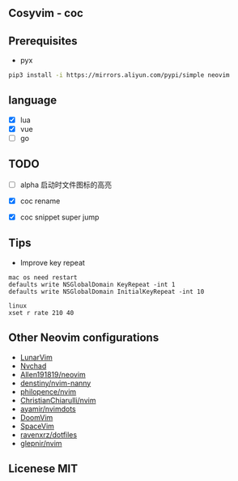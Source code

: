 ## Cosyvim - coc

## Prerequisites

- pyx

```sh
pip3 install -i https://mirrors.aliyun.com/pypi/simple neovim
```

## language

- [x] lua
- [x] vue
- [ ] go

## TODO

- [ ] alpha 启动时文件图标的高亮
- [x] coc rename
- [x] coc snippet super jump


## Tips

- Improve key repeat

```
mac os need restart
defaults write NSGlobalDomain KeyRepeat -int 1
defaults write NSGlobalDomain InitialKeyRepeat -int 10

linux
xset r rate 210 40
```

## Other Neovim configurations

- [LunarVim](https://github.com/LunarVim/LunarVim)
- [Nvchad](https://github.com/NvChad/NvChad)
- [Allen191819/neovim](https://github.com/Allen191819/neovim)
- [denstiny/nvim-nanny](https://github.com/denstiny/nvim-nanny)
- [philopence/nvim](https://github.com/philopence/nvim)
- [ChristianChiarulli/nvim](https://github.com/ChristianChiarulli/nvim)
- [ayamir/nvimdots](https://github.com/ayamir/nvimdots)
- [DoomVim](https://github.com/NTBBloodbath/doom-nvim)
- [SpaceVim](https://github.com/SpaceVim/SpaceVim)
- [ravenxrz/dotfiles](https://github.com/ravenxrz/dotfiles)
- [glepnir/nvim](https://github.com/glepnir/nvim)

## Licenese MIT
